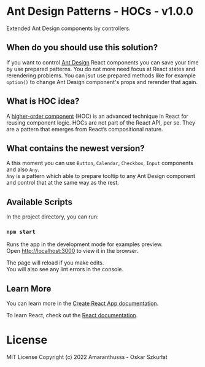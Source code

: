 # Ant Design Patterns - HOCs - v1.0.0

Extended Ant Design components by controllers.

## When do you should use this solution?

If you want to control [Ant Design](https://ant.design/) React components you can save your time by use prepared patterns. You do not more need focus at React states and rerendering problems. You can jsut use prepared methods like for example `option()` to change Ant Design component's props and rerender that again.

## What is HOC idea?

A [higher-order component](https://reactjs.org/docs/higher-order-components.html) (HOC) is an advanced technique in React for reusing component logic. HOCs are not part of the React API, per se. They are a pattern that emerges from React’s compositional nature.

## What contains the newest version?

A this moment you can use `Button`, `Calendar`, `Checkbox`, `Input` components and also `Any`.\
`Any` is a pattern which able to prepare tooltip to any Ant Design component and control that at the same way as the rest.

## Available Scripts

In the project directory, you can run:

### `npm start`

Runs the app in the development mode for examples preview.\
Open [http://localhost:3000](http://localhost:3000) to view it in the browser.

The page will reload if you make edits.\
You will also see any lint errors in the console.

## Learn More

You can learn more in the [Create React App documentation](https://facebook.github.io/create-react-app/docs/getting-started).

To learn React, check out the [React documentation](https://reactjs.org/).

# License

MIT License
Copyright (c) 2022 Amaranthusss - Oskar Szkurłat

